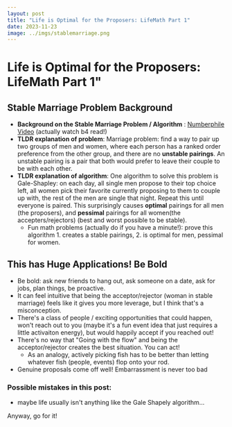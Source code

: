 ```yaml
---
layout: post
title: "Life is Optimal for the Proposers: LifeMath Part 1"
date: 2023-11-23
image: ../imgs/stablemarriage.png
---
```


# Life is Optimal for the Proposers: LifeMath Part 1"

## Stable Marriage Problem Background

- **Background on the Stable Marriage Problem / Algorithm** : [Numberphile Video](https://www.youtube.com/watch?v=Qcv1IqHWAzg) (actually watch b4 read!)
- **TLDR explanation of problem**: Marriage problem: find a way to pair up two groups of men and women, where each person has a ranked order preference from the other group, and there are no **unstable pairings**. An unstable pairing is a pair that both would prefer to leave their couple to be with each other.
- **TLDR explanation of algorithm**: One algorithm to solve this problem is Gale-Shapley: on each day, all single men propose to their top choice left, all women pick their favorite currently proposing to them to couple up with, the rest of the men are single that night. Repeat this until everyone is paired. This surprisingly causes **optimal** pairings for all men (the proposers), and **pessimal** pairings for all women(the accepters/rejectors) (best and worst possible to be stable). 
  - Fun math problems (actually do if you have a minute!): prove this algorithm 1. creates a stable pairings, 2. is optimal for men, pessimal for women. 

## This has Huge Applications! Be Bold

- Be bold: ask new friends to hang out, ask someone on a date, ask for jobs, plan things, be proactive. 
- It can feel intuitive that being the acceptor/rejector (woman in stable marriage) feels like it gives you more leverage, but I think that's a misconception. 
- There's a class of people / exciting opportunities that could happen, won't reach out to you (maybe it's a fun event idea that just requires a little activaiton energy), but would happily accept if you reached out!
- There's no way that "Going with the flow" and being the acceptor/rejector creates the best situation. You can act!
  - As an analogy, actively picking fish has to be better than letting whatever fish (people, events) flop onto your rod. 
- Genuine proposals come off well! Embarrassment is never too bad


### Possible mistakes in this post: 
  - maybe life usually isn't anything like the Gale Shapely algorithm...


Anyway, go for it! 

